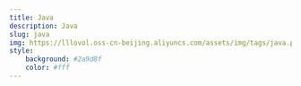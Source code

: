 ```yaml
---
title: Java
description: Java
slug: java
img: https://lllovol.oss-cn-beijing.aliyuncs.com/assets/img/tags/java.png
style:
    background: #2a9d8f
    color: #fff
---
```

